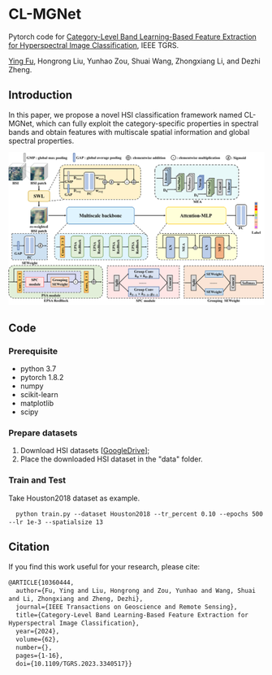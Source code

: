 # CL-MGNet
Pytorch code for [Category-Level Band Learning-Based Feature Extraction for Hyperspectral Image Classification](https://ieeexplore.ieee.org/document/10360444), IEEE TGRS.

[Ying Fu](https://ying-fu.github.io/), Hongrong Liu, Yunhao Zou, Shuai Wang, Zhongxiang Li, and Dezhi Zheng.

## Introduction
In this paper, we propose a novel HSI classification framework named CL-MGNet, which can fully exploit the category-specific properties in spectral bands and obtain features with multiscale spatial information and global spectral properties.

<img src="figs/framework.png" width="650px"/>

## Code
### Prerequisite
- python 3.7
- pytorch 1.8.2
- numpy
- scikit-learn
- matplotlib
- scipy
### Prepare datasets
1. Download HSI datasets [[GoogleDrive](https://drive.google.com/drive/folders/1ThAcJscv0FotmLTvt4Af_pHe9zaH3KFI?usp=sharing)];
2. Place the downloaded HSI dataset in the "data" folder.
### Train and Test
Take Houston2018 dataset as example.
```python3
  python train.py --dataset Houston2018 --tr_percent 0.10 --epochs 500 --lr 1e-3 --spatialsize 13
```

## Citation
If you find this work useful for your research, please cite: 
```
@ARTICLE{10360444,
  author={Fu, Ying and Liu, Hongrong and Zou, Yunhao and Wang, Shuai and Li, Zhongxiang and Zheng, Dezhi},
  journal={IEEE Transactions on Geoscience and Remote Sensing}, 
  title={Category-Level Band Learning-Based Feature Extraction for Hyperspectral Image Classification}, 
  year={2024},
  volume={62},
  number={},
  pages={1-16},
  doi={10.1109/TGRS.2023.3340517}}
```
